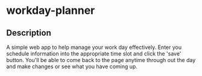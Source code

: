 # workday-planner

## Description
A simple web app to help manage your work day effectively. 
Enter you schedule information into the appropriate time slot and click the 'save' button. You'll be able to come back to the page anytime through out the day and make changes or see what you have coming up. 